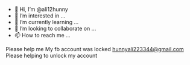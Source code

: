 - 👋 Hi, I’m @ali12hunny
- 👀 I’m interested in ...
- 🌱 I’m currently learning ...
- 💞️ I’m looking to collaborate on ...
- 📫 How to reach me ...

<!---
ali12hunny/ali12hunny is a ✨ special ✨ repository because its `README.md` (this file) appears on your GitHub profile.
You can click the Preview link to take a look at your changes.
--->
Please help me My fb account was locked hunnyali223344@gmail.com
Please helping to unlock my account
